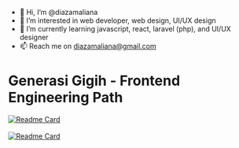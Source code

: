 - 👋 Hi, I’m @diazamaliana
- 👀 I’m interested in web developer, web design, UI/UX design
- 🌱 I’m currently learning javascript, react, laravel (php), and UI/UX designer
- 📫 Reach me on diazamaliana@gmail.com
 

# Generasi Gigih - Frontend Engineering Path
[![Readme Card](https://github-readme-stats.vercel.app/api/pin/?username=diazamaliana&theme=react&repo=generasi-gigih-homework)](https://github.com/diazamaliana/generasi-gigih-homework)
<br>
<br>
[![Readme Card](https://github-readme-stats.vercel.app/api/pin/?username=diazamaliana&theme=react&repo=generasi-gigih-handson)](https://github.com/diazamaliana/generasi-gigih-handson)


    

<!---
diazamaliana/diazamaliana is a ✨ special ✨ repository because its `README.md` (this file) appears on your GitHub profile.
You can click the Preview link to take a look at your changes.
--->
